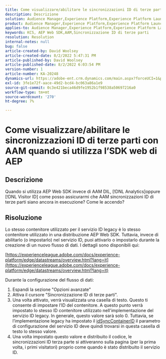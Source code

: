 ```yaml
---
title: Come visualizzare/abilitare le sincronizzazioni ID di terze parti con AAM quando si utilizza l’SDK web di AEP
description: Descrizione
solution: Audience Manager,Experience Platform,Experience Platform Launch,Web SDK
product: Audience Manager,Experience Platform,Experience Platform Launch,Web SDK
applies-to: Audience Manager,Experience Platform,Experience Platform Launch,Web SDK
keywords: KCS, AEP Web SDK,AAM,Sincronizzazione ID di terze parti
resolution: Resolution
internal-notes: null
bug: false
article-created-by: David Woolsey
article-created-date: 8/2/2022 5:47:31 PM
article-published-by: David Woolsey
article-published-date: 8/2/2022 6:03:54 PM
version-number: 1
article-number: KA-20248
dynamics-url: https://adobe-ent.crm.dynamics.com/main.aspx?forceUCI=1&pagetype=entityrecord&etn=knowledgearticle&id=08f8232c-8b12-ed11-b83d-00224808613b
exl-id: 3fe1e72f-aace-49d2-bcd4-bc063a86a1e9
source-git-commit: 0c3e421beca46d9fe1952b1f98538a50697216a0
workflow-type: tm+mt
source-wordcount: '270'
ht-degree: 7%

---
```


# Come visualizzare/abilitare le sincronizzazioni ID di terze parti con AAM quando si utilizza l’SDK web di AEP

## Descrizione

Quando si utilizza AEP Web SDK invece di AAM DIL, [!DNL Analytics]oppure [!DNL Visitor ID] come posso assicurarmi che AAM sincronizzazioni ID di terze parti siano ancora in esecuzione? Come le accendo?

## Risoluzione


Lo stesso contenitore utilizzato per il servizio ID legacy è lo stesso contenitore utilizzato in una distribuzione AEP Web SDK. Tuttavia, invece di abilitarlo (o impostarlo) nel servizio ID, puoi attivarlo o impostarlo durante la creazione di un nuovo flusso di dati. I dettagli sono disponibili qui:

[https://experienceleague.adobe.com/docs/experience-platform/edge/datastreams/overview.html?lang=it](https://experienceleague.adobe.com/docs/experience-platform/edge/datastreams/overview.html?lang=it)

Durante la configurazione del flusso di dati:

1. Espandi la sezione &quot;Opzioni avanzate&quot;
2. Attiva il cursore &quot;Sincronizzazione ID di terze parti&quot;.
3. Una volta attivato, verrà visualizzata una casella di testo. Questo ti consente di impostare l’ID del contenitore. A questo punto verrà impostato lo stesso ID contenitore utilizzato nell&#39;implementazione del servizio ID legacy. In generale, questo valore sarà solo 0. Tuttavia, se l’implementazione legacy ha impostato il [idSyncContainerID](https://experienceleague.adobe.com/docs/id-service/using/id-service-api/configurations/idsyncontainerid.html?lang=en) il parametro di configurazione del servizio ID deve quindi trovarsi in questa casella di testo lo stesso valore.
4. Una volta impostato questo valore e distribuito il codice, le sincronizzazioni ID terza parte si attiveranno sulla pagina (per la prima volta, i primi visitatori) proprio come quando è stato distribuito il servizio ID.
